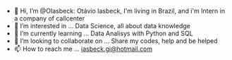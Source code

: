 - 👋 Hi, I’m @OIasbeck: Otávio Iasbeck, I'm living in Brazil, and i'm Intern in a company of callcenter
- 👀 I’m interested in ... Data Science, all about data knowledge
- 🌱 I’m currently learning ... Data Analisys with Python and SQL
- 💞️ I’m looking to collaborate on ... Share my codes, help and be helped 
- 📫 How to reach me ... iasbeck.gi@hotmail.com 

<!---
OIasbeck/OIasbeck is a ✨ special ✨ repository because its `README.md` (this file) appears on your GitHub profile.
You can click the Preview link to take a look at your changes.
--->

